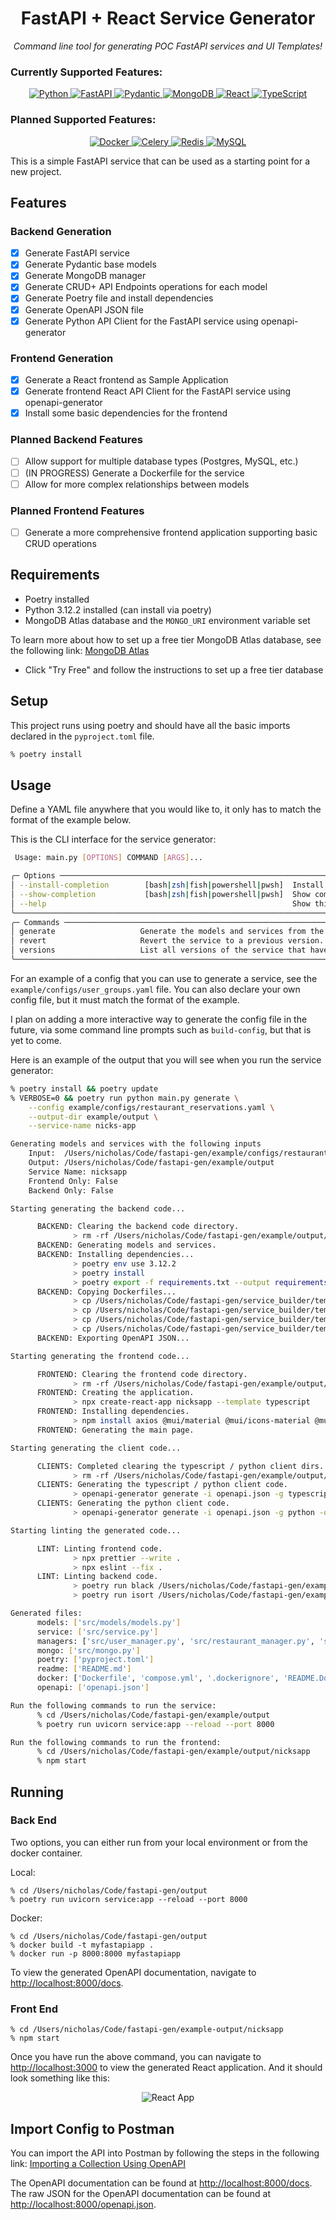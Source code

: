 <h1 align="center"> FastAPI + React Service Generator </h1>
<p align="center" markdown=1>
  <i>Command line tool for generating POC FastAPI services and UI Templates!</i>
</p>

<h3>Currently Supported Features:</h3>
<p align="center">
    <a href="">
      <img src="https://img.shields.io/badge/Python-3776AB?style=for-the-badge&logo=python&logoColor=white" alt="Python">
    </a>
    <a href="https://fastapi.tiangolo.com">
      <img src="https://img.shields.io/badge/FastAPI-005571?style=for-the-badge&logo=fastapi" alt="FastAPI">
    </a>
    <a href="https://docs.pydantic.dev/2.4/">
      <img src="https://img.shields.io/badge/Pydantic-E92063?logo=pydantic&logoColor=fff&style=for-the-badge" alt="Pydantic">
    </a>
    <a href="https://www.mongodb.com/">
      <img src="https://img.shields.io/badge/MongoDB-47A248?style=for-the-badge&logo=mongodb&logoColor=white" alt="MongoDB">
    </a>
    <a href="https://reactjs.org/">
    <img src="https://img.shields.io/badge/React-61DAFB?style=for-the-badge&logo=react&logoColor=white" alt="React">
    </a>
    <a href="https://www.typescriptlang.org/">
    <img src="https://img.shields.io/badge/TypeScript-3178C6?style=for-the-badge&logo=typescript&logoColor=white" alt="TypeScript">
    </a>
</p>

<h3>Planned Supported Features:</h3>

<p align="center">
    <a href="https://www.docker.com/">
      <img src="https://img.shields.io/badge/Docker-2496ED?style=for-the-badge&logo=docker&logoColor=white" alt="Docker">
    </a>
    <a href="https://docs.celeryq.dev/en/stable/">
      <img src="https://img.shields.io/badge/Celery-b0cc54?style=for-the-badge&logo=celery&logoColor=white" alt="Celery">
    </a>
    <a href="https://redis.com/">
      <img src="https://img.shields.io/badge/Redis-E92063?style=for-the-badge&logo=redis&logoColor=white" alt="Redis">
    </a>
    <a href="https://www.mysql.com/">
      <img src="https://img.shields.io/badge/MySQL-336791?style=for-the-badge&logo=MySQL&logoColor=white" alt="MySQL">
    </a>
</a>



This is a simple FastAPI service that can be used as a starting point for a new project.

## Features

### Backend Generation
- [x] Generate FastAPI service
- [x] Generate Pydantic base models
- [x] Generate MongoDB manager
- [x] Generate CRUD+ API Endpoints operations for each model
- [x] Generate Poetry file and install dependencies
- [x] Generate OpenAPI JSON file
- [x] Generate Python API Client for the FastAPI service using openapi-generator

### Frontend Generation
- [x] Generate a React frontend as Sample Application
- [x] Generate frontend React API Client for the FastAPI service using openapi-generator
- [x] Install some basic dependencies for the frontend

### Planned Backend Features
- [ ] Allow support for multiple database types (Postgres, MySQL, etc.)
- [ ] (IN PROGRESS) Generate a Dockerfile for the service
- [ ] Allow for more complex relationships between models

### Planned Frontend Features
- [ ] Generate a more comprehensive frontend application supporting basic CRUD operations

## Requirements

- Poetry installed
- Python 3.12.2 installed (can install via poetry)
- MongoDB Atlas database and the `MONGO_URI` environment variable set

To learn more about how to set up a free tier MongoDB Atlas database,
see the following link: [MongoDB Atlas](https://www.mongodb.com/cloud/atlas)
- Click "Try Free" and follow the instructions to set up a free tier database

## Setup

This project runs using poetry and should have all the basic imports declared in the `pyproject.toml` file.
```bash
% poetry install
```

## Usage

Define a YAML file anywhere that you would like to, it only has to match the format of the example below.

This is the CLI interface for the service generator:
```bash
 Usage: main.py [OPTIONS] COMMAND [ARGS]...

╭─ Options ───────────────────────────────────────────────────────────────────────────────────────────────────────────────────────────────────────────────────────────────────────────────────────────────╮
│ --install-completion        [bash|zsh|fish|powershell|pwsh]  Install completion for the specified shell. [default: None]                                                                                │
│ --show-completion           [bash|zsh|fish|powershell|pwsh]  Show completion for the specified shell, to copy it or customize the installation. [default: None]                                         │
│ --help                                                       Show this message and exit.                                                                                                                │
╰─────────────────────────────────────────────────────────────────────────────────────────────────────────────────────────────────────────────────────────────────────────────────────────────────────────╯
╭─ Commands ──────────────────────────────────────────────────────────────────────────────────────────────────────────────────────────────────────────────────────────────────────────────────────────────╮
│ generate                   Generate the models and services from the input yaml config.                                                                                                                 │
│ revert                     Revert the service to a previous version.                                                                                                                                    │
│ versions                   List all versions of the service that have been generated.                                                                                                                   │
╰─────────────────────────────────────────────────────────────────────────────────────────────────────────────────────────────────────────────────────────────────────────────────────────────────────────╯
```

For an example of a config that you can use to generate a service, see the `example/configs/user_groups.yaml` file.
You can also declare your own config file, but it must match the format of the example.

I plan on adding a more interactive way to generate the config file in the future, via some command line prompts such as `build-config`, but that is yet to come.


Here is an example of the output that you will see when you run the service generator:
```bash
% poetry install && poetry update
% VERBOSE=0 && poetry run python main.py generate \
    --config example/configs/restaurant_reservations.yaml \
    --output-dir example/output \
    --service-name nicks-app

Generating models and services with the following inputs
    Input:  /Users/nicholas/Code/fastapi-gen/example/configs/restaurant_reservations.yaml
    Output: /Users/nicholas/Code/fastapi-gen/example/output
    Service Name: nicksapp
    Frontend Only: False
    Backend Only: False

Starting generating the backend code...

      BACKEND: Clearing the backend code directory.
              > rm -rf /Users/nicholas/Code/fastapi-gen/example/output/src
      BACKEND: Generating models and services.
      BACKEND: Installing dependencies...
              > poetry env use 3.12.2
              > poetry install
              > poetry export -f requirements.txt --output requirements.txt
      BACKEND: Copying Dockerfiles...
              > cp /Users/nicholas/Code/fastapi-gen/service_builder/templates/docker/Dockerfile /Users/nicholas/Code/fastapi-gen/example/output/Dockerfile
              > cp /Users/nicholas/Code/fastapi-gen/service_builder/templates/docker/compose.yml /Users/nicholas/Code/fastapi-gen/example/output/compose.yml
              > cp /Users/nicholas/Code/fastapi-gen/service_builder/templates/docker/.dockerignore /Users/nicholas/Code/fastapi-gen/example/output/.dockerignore
              > cp /Users/nicholas/Code/fastapi-gen/service_builder/templates/docker/README.Docker.md /Users/nicholas/Code/fastapi-gen/example/output/README.Docker.md
      BACKEND: Exporting OpenAPI JSON...

Starting generating the frontend code...

      FRONTEND: Clearing the frontend code directory.
              > rm -rf /Users/nicholas/Code/fastapi-gen/example/output/nicksapp
      FRONTEND: Creating the application.
              > npx create-react-app nicksapp --template typescript
      FRONTEND: Installing dependencies.
              > npm install axios @mui/material @mui/icons-material @mui/x-data-grid @mui/styled-engine @mui/lab @emotion/react @emotion/styled prettier eslint web-vitals
      FRONTEND: Generating the main page.

Starting generating the client code...

      CLIENTS: Completed clearing the typescript / python client dirs.
              > rm -rf /Users/nicholas/Code/fastapi-gen/example/output/nicksapp/src/api
      CLIENTS: Generating the typescript / python client code.
              > openapi-generator generate -i openapi.json -g typescript-fetch -o /Users/nicholas/Code/fastapi-gen/example/output/nicksapp/src/api
      CLIENTS: Generating the python client code.
              > openapi-generator generate -i openapi.json -g python -o /Users/nicholas/Code/fastapi-gen/example/output/client

Starting linting the generated code...

      LINT: Linting frontend code.
              > npx prettier --write .
              > npx eslint --fix .
      LINT: Linting backend code.
              > poetry run black /Users/nicholas/Code/fastapi-gen/example/output
              > poetry run isort /Users/nicholas/Code/fastapi-gen/example/output

Generated files:
      models: ['src/models/models.py']
      service: ['src/service.py']
      managers: ['src/user_manager.py', 'src/restaurant_manager.py', 'src/reservation_manager.py', 'src/review_manager.py']
      mongo: ['src/mongo.py']
      poetry: ['pyproject.toml']
      readme: ['README.md']
      docker: ['Dockerfile', 'compose.yml', '.dockerignore', 'README.Docker.md']
      openapi: ['openapi.json']

Run the following commands to run the service:
      % cd /Users/nicholas/Code/fastapi-gen/example/output
      % poetry run uvicorn service:app --reload --port 8000

Run the following commands to run the frontend:
      % cd /Users/nicholas/Code/fastapi-gen/example/output/nicksapp
      % npm start
```

## Running

### Back End

Two options, you can either run from your local environment or from the docker container.

Local:
```
% cd /Users/nicholas/Code/fastapi-gen/output
% poetry run uvicorn service:app --reload --port 8000
```

Docker:
```
% cd /Users/nicholas/Code/fastapi-gen/output
% docker build -t myfastapiapp .
% docker run -p 8000:8000 myfastapiapp
```

To view the generated OpenAPI documentation, navigate to [http://localhost:8000/docs](http://localhost:8000/docs).

### Front End
```
% cd /Users/nicholas/Code/fastapi-gen/example-output/nicksapp
% npm start
```

Once you have run the above command, you can navigate to [http://localhost:3000](http://localhost:3000) to view the generated React application. And it should look something like this:
<p align="center">
  <img src="images/nicksapp.png" alt="React App">
</p>

## Import Config to Postman

You can import the API into Postman by following the steps in the following link: [Importing a Collection Using OpenAPI](https://learning.postman.com/docs/integrations/available-integrations/working-with-openAPI/)

The OpenAPI documentation can be found at [http://localhost:8000/docs](http://localhost:8000/docs). The raw JSON
for the OpenAPI documentation can be found at [http://localhost:8000/openapi.json](http://localhost:8000/openapi.json).
